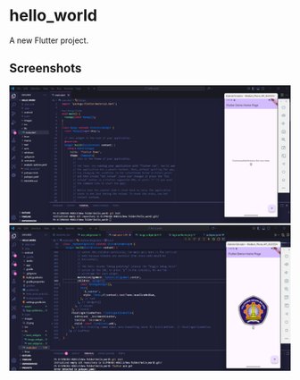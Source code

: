 # hello_world  
A new Flutter project.  

## Screenshots

![Screenshot 1](images/22.png)  
![Screenshot 2](images/Screenshoot_Praktimum4.png)


